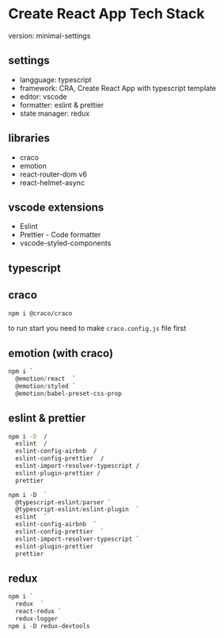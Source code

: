 # Create React App Tech Stack

version: minimal-settings

## settings

- langguage: typescript
- framework: CRA, Create React App with typescript template
- editor: vscode
- formatter: eslint & prettier
- state manager: redux

## libraries

- craco
- emotion
- react-router-dom v6
- react-helmet-async

## vscode extensions

- Eslint
- Prettier - Code formatter
- vscode-styled-components

## typescript

## craco

```sh
npm i @craco/craco
```

to run start you need to make `craco.config.js` file first

## emotion (with craco)

```powershell
npm i `
  @emotion/react  `
  @emotion/styled `
  @emotion/babel-preset-css-prop
```

## eslint & prettier

```bash
npm i -D  /
  eslint  /
  eslint-config-airbnb  /
  eslint-config-prettier  /
  eslint-import-resolver-typescript /
  eslint-plugin-prettier /
  prettier
```

```powershell
npm i -D  `
  @typescript-eslint/parser `
  @typescript-eslint/eslint-plugin  `
  eslint  `
  eslint-config-airbnb  `
  eslint-config-prettier  `
  eslint-import-resolver-typescript `
  eslint-plugin-prettier  `
  prettier
```

## redux

```powershell
npm i `
  redux  `
  react-redux `
  redux-logger
npm i -D redux-devtools
```
